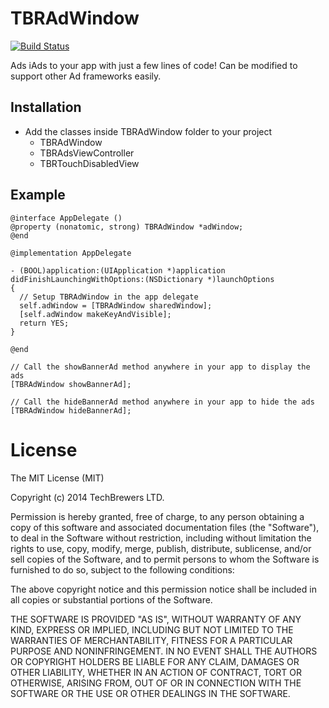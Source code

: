 TBRAdWindow
=======================

[![Build Status](https://travis-ci.org/techbrewers/TBRAdWindow.png)](https://travis-ci.org/techbrewers/TBRAdWindow)

Ads iAds to your app with just a few lines of code! Can be modified to support other Ad frameworks easily.

Installation
-------------

* Add the classes inside TBRAdWindow folder to your project
	*	TBRAdWindow
	*	TBRAdsViewController
	*	TBRTouchDisabledView


Example
-----------------------
```objc
@interface AppDelegate ()
@property (nonatomic, strong) TBRAdWindow *adWindow;
@end

@implementation AppDelegate

- (BOOL)application:(UIApplication *)application didFinishLaunchingWithOptions:(NSDictionary *)launchOptions
{
  // Setup TBRAdWindow in the app delegate
  self.adWindow = [TBRAdWindow sharedWindow];
  [self.adWindow makeKeyAndVisible];
  return YES;
}

@end

// Call the showBannerAd method anywhere in your app to display the ads
[TBRAdWindow showBannerAd];

// Call the hideBannerAd method anywhere in your app to hide the ads
[TBRAdWindow hideBannerAd];
```

License
==================

The MIT License (MIT)

Copyright (c) 2014 TechBrewers LTD.

Permission is hereby granted, free of charge, to any person obtaining a copy
of this software and associated documentation files (the "Software"), to deal
in the Software without restriction, including without limitation the rights
to use, copy, modify, merge, publish, distribute, sublicense, and/or sell
copies of the Software, and to permit persons to whom the Software is
furnished to do so, subject to the following conditions:

The above copyright notice and this permission notice shall be included in all
copies or substantial portions of the Software.

THE SOFTWARE IS PROVIDED "AS IS", WITHOUT WARRANTY OF ANY KIND, EXPRESS OR
IMPLIED, INCLUDING BUT NOT LIMITED TO THE WARRANTIES OF MERCHANTABILITY,
FITNESS FOR A PARTICULAR PURPOSE AND NONINFRINGEMENT. IN NO EVENT SHALL THE
AUTHORS OR COPYRIGHT HOLDERS BE LIABLE FOR ANY CLAIM, DAMAGES OR OTHER
LIABILITY, WHETHER IN AN ACTION OF CONTRACT, TORT OR OTHERWISE, ARISING FROM,
OUT OF OR IN CONNECTION WITH THE SOFTWARE OR THE USE OR OTHER DEALINGS IN THE
SOFTWARE.